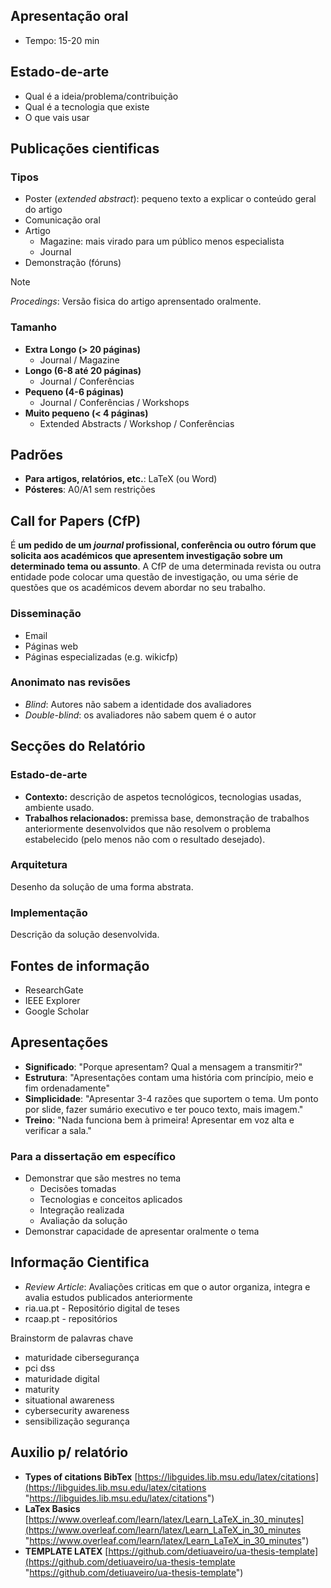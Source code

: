 
## Apresentação oral 

- Tempo: 15-20 min

## Estado-de-arte

- Qual é a ideia/problema/contribuição
- Qual é a tecnologia que existe
- O que vais usar
## Publicações cientificas

### Tipos

- Poster (*extended abstract*): pequeno texto a explicar o conteúdo geral do artigo
- Comunicação oral
- Artigo
	- Magazine: mais virado para um público menos especialista
	- Journal
- Demonstração (fóruns)

> [!note]
> *Procedings*: Versão fisica do artigo aprensentado oralmente.

### Tamanho

- **Extra Longo (> 20 páginas)**
	- Journal / Magazine
- **Longo (6-8 até 20 páginas)**
	- Journal / Conferências
- **Pequeno (4-6 páginas)**
	- Journal / Conferências / Workshops
- **Muito pequeno (< 4 páginas)**
	- Extended Abstracts / Workshop / Conferências
## Padrões

- **Para artigos, relatórios, etc.**: LaTeX (ou Word)
- **Pósteres**: A0/A1 sem restrições

## Call for Papers (CfP)

É **um pedido de um *journal* profissional, conferência ou outro fórum que solicita aos académicos que apresentem investigação sobre um determinado tema ou assunto**. A CfP de uma determinada revista ou outra entidade pode colocar uma questão de investigação, ou uma série de questões que os académicos devem abordar no seu trabalho.

### Disseminação

- Email
- Páginas web
- Páginas especializadas (e.g. wikicfp)

### Anonimato nas revisões

- *Blind*: Autores não sabem a identidade dos avaliadores
- *Double-blind*: os avaliadores não sabem quem é o autor

## Secções do Relatório
### Estado-de-arte

- **Contexto:** descrição de aspetos tecnológicos, tecnologias usadas, ambiente usado.
- **Trabalhos relacionados:** premissa base, demonstração de trabalhos anteriormente desenvolvidos que não resolvem o problema estabelecido (pelo menos não com o resultado desejado).

### Arquitetura

Desenho da solução de uma forma abstrata.
### Implementação

Descrição da solução desenvolvida.

## Fontes de informação

- ResearchGate
- IEEE Explorer
- Google Scholar

## Apresentações

- **Significado**: "Porque apresentam? Qual a mensagem a transmitir?"
- **Estrutura**: "Apresentações contam uma história com princípio, meio e fim ordenadamente"
- **Simplicidade**: "Apresentar 3-4 razões que suportem o tema. Um ponto por slide, fazer sumário executivo e ter pouco texto, mais imagem."
- **Treino**: "Nada funciona bem à primeira! Apresentar em voz alta e verificar a sala."

### Para a dissertação em específico

- Demonstrar que são mestres no tema
	- Decisões tomadas
	- Tecnologias e conceitos aplicados
	- Integração realizada
	- Avaliação da solução
- Demonstrar capacidade de apresentar oralmente o tema

## Informação Cientifica

- *Review Article*: Avaliações criticas em que o autor organiza, integra e avalia estudos publicados anteriormente
- ria.ua.pt - Repositório digital de teses
- rcaap.pt - repositórios

Brainstorm de palavras chave
- maturidade cibersegurança
- pci dss
- maturidade digital
- maturity
- situational awareness
- cybersecurity awareness
- sensibilização segurança
## Auxilio p/ relatório

- **Types of citations BibTex** [https://libguides.lib.msu.edu/latex/citations](https://libguides.lib.msu.edu/latex/citations "https://libguides.lib.msu.edu/latex/citations")
- **LaTex Basics** [https://www.overleaf.com/learn/latex/Learn_LaTeX_in_30_minutes](https://www.overleaf.com/learn/latex/Learn_LaTeX_in_30_minutes "https://www.overleaf.com/learn/latex/Learn_LaTeX_in_30_minutes")
- **TEMPLATE LATEX** [https://github.com/detiuaveiro/ua-thesis-template](https://github.com/detiuaveiro/ua-thesis-template "https://github.com/detiuaveiro/ua-thesis-template")